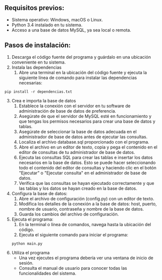 ## Requisitos previos:
- Sistema operativo: Windows, macOS o Linux.
- Python 3.4 instalado en tu sistema.
- Acceso a una base de datos MySQL, ya sea local o remota.
## Pasos de instalación:
1. Descarga el código fuente del programa y guárdalo en una ubicación conveniente en tu sistema.
1. Instala las dependencias
   1. Abre una terminal en la ubicación del código fuente y ejecuta la siguiente línea de comando para instalar las dependencias necesarias:
```
pip install -r dependencias.txt
```
3. Crea e importa la base de datos
   1. Establece la conexión con el servidor en tu software de administración de base de datos de preferencia.
   1. Asegúrate de que el servidor de MySQL esté en funcionamiento y que tengas los permisos necesarios para crear una base de datos y tablas.
   1. Asegúrate de seleccionar la base de datos adecuada en el administrador de base de datos antes de ejecutar las consultas.
   1. Localiza el archivo database.sql proporcionado con el programa.
   1. Abre el archivo en un editor de texto, copia y pega el contenido en el editor de consultas de tu administrador de base de datos.
   1. Ejecuta las consultas SQL para crear las tablas e insertar los datos necesarios en la base de datos. Esto se puede hacer seleccionando todo el contenido del editor de consultas y haciendo clic en el botón "Ejecutar" o "Ejecutar consulta" en el administrador de base de datos.
   1. Verifica que las consultas se hayan ejecutado correctamente y que las tablas y los datos se hayan creado en la base de datos.
4. Configura la base de datos:
   1. Abre el archivo de configuración (config.py) con un editor de texto.
   1. Modifica los detalles de la conexión a la base de datos: host, puerto, nombre de usuario, contraseña y nombre de la base de datos.
   1. Guarda los cambios del archivo de configuración.
4. Ejecuta el programa:
   1. En la terminal o línea de comandos, navega hasta la ubicación del código.
   1. Ejecuta el siguiente comando para iniciar el programa:
    ```
    python main.py
    ```
6. Utiliza el programa
   - Una vez ejecutes el programa debería ver una ventana de inicio de sesión.
   - Consulta el manual de usuario para conocer todas las funcionalidades del sistema.
